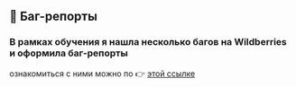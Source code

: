 <h2>🐞 Баг-репорты</h2>
<h3>В рамках обучения я нашла несколько багов на Wildberries и оформила баг-репорты</h3>
<div>ознакомиться с ними можно по 👉 <a href="https://docs.google.com/document/d/1yYCaO8djlMT1FLmG57dK7HjREkMvEc3T09NXPto6cKc/edit?tab=t.0">этой ссылке</a></div>
